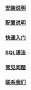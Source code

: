 


### [安装说明](setup.html)
### [配置说明](config.html)
### [快速入门](quick_start.html)
### [SQL语法](sql.html)
### [常见问题](faq.html)
### [联系我们](contact.html)